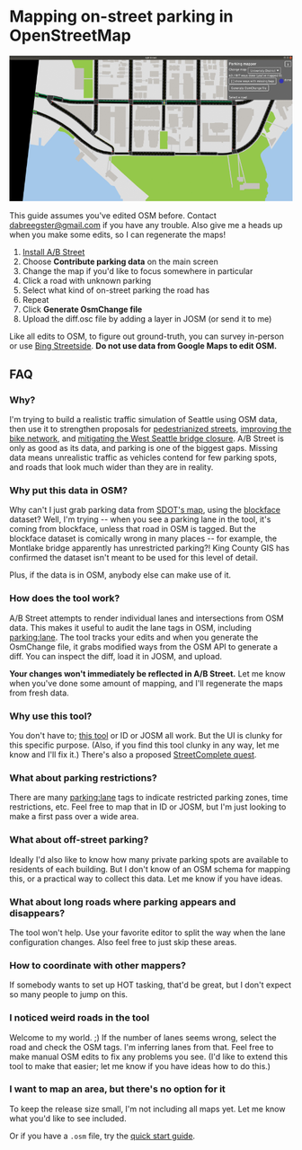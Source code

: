 # Mapping on-street parking in OpenStreetMap

![parking_mapper](parking_mapper.gif)

This guide assumes you've edited OSM before. Contact <dabreegster@gmail.com> if
you have any trouble. Also give me a heads up when you make some edits, so I can
regenerate the maps!

1.  [Install A/B Street](../user/index.md)
2.  Choose **Contribute parking data** on the main screen
3.  Change the map if you'd like to focus somewhere in particular
4.  Click a road with unknown parking
5.  Select what kind of on-street parking the road has
6.  Repeat
7.  Click **Generate OsmChange file**
8.  Upload the diff.osc file by adding a layer in JOSM (or send it to me)

Like all edits to OSM, to figure out ground-truth, you can survey in-person or
use
[Bing Streetside](https://wiki.openstreetmap.org/wiki/Bing_Maps#Streetside_imagery).
**Do not use data from Google Maps to edit OSM.**

## FAQ

### Why?

I'm trying to build a realistic traffic simulation of Seattle using OSM data,
then use it to strengthen proposals for
[pedestrianized streets](../proposals/lake_wash.md),
[improving the bike network](https://www.glwstreets.org/45th-st-bridge-overview),
and
[mitigating the West Seattle bridge closure](../proposals/west_seattle.md).
A/B Street is only as good as its data, and parking is one of the biggest gaps.
Missing data means unrealistic traffic as vehicles contend for few parking
spots, and roads that look much wider than they are in reality.

### Why put this data in OSM?

Why can't I just grab parking data from
[SDOT's map](http://web6.seattle.gov/SDOT/seattleparkingmap/), using the
[blockface](http://data-seattlecitygis.opendata.arcgis.com/datasets/blockface)
dataset? Well, I'm trying -- when you see a parking lane in the tool, it's
coming from blockface, unless that road in OSM is tagged. But the blockface
dataset is comically wrong in many places -- for example, the Montlake bridge
apparently has unrestricted parking?! King County GIS has confirmed the dataset
isn't meant to be used for this level of detail.

Plus, if the data is in OSM, anybody else can make use of it.

### How does the tool work?

A/B Street attempts to render individual lanes and intersections from OSM data.
This makes it useful to audit the lane tags in OSM, including
[parking:lane](https://wiki.openstreetmap.org/wiki/Key:parking:lane). The tool
tracks your edits and when you generate the OsmChange file, it grabs modified
ways from the OSM API to generate a diff. You can inspect the diff, load it in
JOSM, and upload.

**Your changes won't immediately be reflected in A/B Street.** Let me know when
you've done some amount of mapping, and I'll regenerate the maps from fresh
data.

### Why use this tool?

You don't have to; [this tool](https://zlant.github.io/parking-lanes/) or ID or
JOSM all work. But the UI is clunky for this specific purpose. (Also, if you
find this tool clunky in any way, let me know and I'll fix it.) There's also a
proposed
[StreetComplete quest](https://github.com/westnordost/StreetComplete/issues/771).

### What about parking restrictions?

There are many
[parking:lane](https://wiki.openstreetmap.org/wiki/Key:parking:lane) tags to
indicate restricted parking zones, time restrictions, etc. Feel free to map that
in ID or JOSM, but I'm just looking to make a first pass over a wide area.

### What about off-street parking?

Ideally I'd also like to know how many private parking spots are available to
residents of each building. But I don't know of an OSM schema for mapping this,
or a practical way to collect this data. Let me know if you have ideas.

### What about long roads where parking appears and disappears?

The tool won't help. Use your favorite editor to split the way when the lane
configuration changes. Also feel free to just skip these areas.

### How to coordinate with other mappers?

If somebody wants to set up HOT tasking, that'd be great, but I don't expect so
many people to jump on this.

### I noticed weird roads in the tool

Welcome to my world. ;) If the number of lanes seems wrong, select the road and
check the OSM tags. I'm inferring lanes from that. Feel free to make manual OSM
edits to fix any problems you see. (I'd like to extend this tool to make that
easier; let me know if you have ideas how to do this.)

### I want to map an area, but there's no option for it

To keep the release size small, I'm not including all maps yet. Let me know what
you'd like to see included.

Or if you have a `.osm` file, try the [quick start guide](../user/new_city.md).
